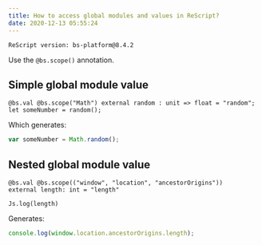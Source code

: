 ```yaml
---
title: How to access global modules and values in ReScript?
date: 2020-12-13 05:55:24
---
```


```
ReScript version: bs-platform@8.4.2
```

Use the `@bs.scope()` annotation.

## Simple global module value

```re
@bs.val @bs.scope("Math") external random : unit => float = "random";
let someNumber = random();
```

Which generates:

```js
var someNumber = Math.random();
```

## Nested global module value

```re
@bs.val @bs.scope(("window", "location", "ancestorOrigins"))
external length: int = "length"

Js.log(length)
```

Generates:

```js
console.log(window.location.ancestorOrigins.length);
```
